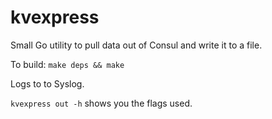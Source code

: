 kvexpress
===============

Small Go utility to pull data out of Consul and write it to a file.

To build: `make deps && make`

Logs to to Syslog.

`kvexpress out -h` shows you the flags used.
